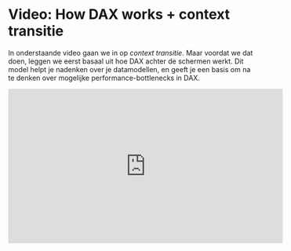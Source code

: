 # Video: How DAX works + context transitie

In onderstaande video gaan we in op *context transitie*. Maar voordat we dat doen, leggen we eerst basaal uit hoe DAX achter de schermen werkt. Dit model helpt je nadenken over je datamodellen, en geeft je een basis om na te denken over mogelijke performance-bottlenecks in DAX.

<iframe width="560" height="315" src="https://www.youtube.com/embed/9LxG4sI2x5s" frameborder="0" allow="accelerometer; autoplay; encrypted-media; gyroscope; picture-in-picture" allowfullscreen></iframe>
